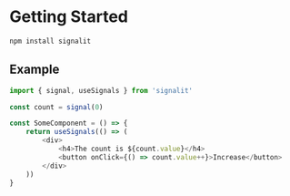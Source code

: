 # Getting Started

```bash
npm install signalit
```

## Example

```ts
import { signal, useSignals } from 'signalit'

const count = signal(0)

const SomeComponent = () => {
    return useSignals(() => (
        <div>
            <h4>The count is ${count.value}</h4>
            <button onClick={() => count.value++}>Increase</button>
        </div>
    ))
}
```

## 
